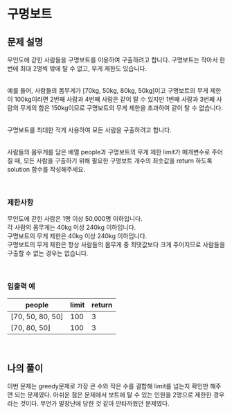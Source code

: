 # 구명보트

## 문제 설명
무인도에 갇힌 사람들을 구명보트를 이용하여 구출하려고 합니다. 구명보트는 작아서 한 번에 최대 2명씩 밖에 탈 수 없고, 무게 제한도 있습니다. <br><br>

예를 들어, 사람들의 몸무게가 [70kg, 50kg, 80kg, 50kg]이고 구명보트의 무게 제한이 100kg이라면 2번째 사람과 4번째 사람은 같이 탈 수 있지만 1번째 사람과 3번째 사람의 무게의 합은 150kg이므로 구명보트의 무게 제한을 초과하여 같이 탈 수 없습니다.<br><br>

구명보트를 최대한 적게 사용하여 모든 사람을 구출하려고 합니다.<br><br>

사람들의 몸무게를 담은 배열 people과 구명보트의 무게 제한 limit가 매개변수로 주어질 때, 모든 사람을 구출하기 위해 필요한 구명보트 개수의 최솟값을 return 하도록 solution 함수를 작성해주세요.

<br>

### 제한사항
무인도에 갇힌 사람은 1명 이상 50,000명 이하입니다.<br>
각 사람의 몸무게는 40kg 이상 240kg 이하입니다.<br>
구명보트의 무게 제한은 40kg 이상 240kg 이하입니다.<br>
구명보트의 무게 제한은 항상 사람들의 몸무게 중 최댓값보다 크게 주어지므로 사람들을 구출할 수 없는 경우는 없습니다.

<br>

### 입출력 예
| people           | limit | return |
|------------------|-------|--------|
| [70, 50, 80, 50] | 100   | 3      |
| [70, 80, 50]     | 100   | 3      |

<br>

## 나의 풀이
이번 문제는 greedy문제로 가장 큰 수와 작은 수를 결합해 limit를 넘는지 확인만 해주면 되는 문제였다. 아쉬운 점은 문제에서 보트에 탈 수 있는 인원을 2명으로 제한한 경우라는 것이다. 무언가 말장난에 당한 것 같아 안타까웠던 문제였다.